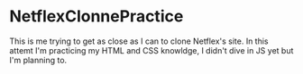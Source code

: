 # NetflexClonnePractice
This is me trying to get as close as I can to clone Netflex's site.
In this attemt I'm practicing my HTML and CSS knowldge, I didn't dive in JS yet but I'm planning to.
